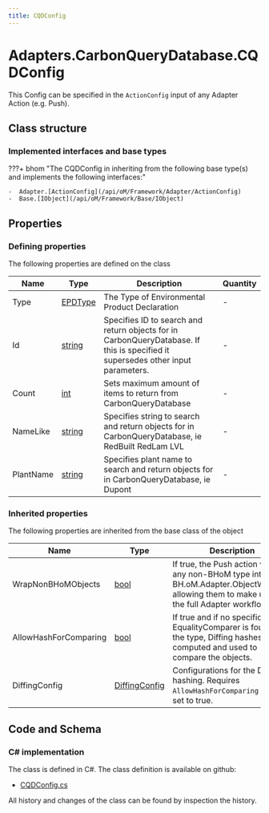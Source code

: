 ```yaml
---
title: CQDConfig
---
```


# Adapters.CarbonQueryDatabase.CQDConfig

This Config can be specified in the `ActionConfig` input of any Adapter Action (e.g. Push).

## Class structure

### Implemented interfaces and base types

???+ bhom "The CQDConfig in inheriting from the following base type(s) and implements the following interfaces:"

    -  Adapter.[ActionConfig](/api/oM/Framework/Adapter/ActionConfig)
    -  Base.[IObject](/api/oM/Framework/Base/IObject)


## Properties



### Defining properties

The following properties are defined on the class

| Name             | Type             | Description      | Quantity         |
|------------------|------------------|------------------|------------------|
| Type | [EPDType](/api/oM/Analytical/LifeCycleAssessment/EPDType) | The Type of Environmental Product Declaration | - |
| Id | [string](https://learn.microsoft.com/en-us/dotnet/api/System.String?view=netstandard-2.0) | Specifies ID to search and return objects for in CarbonQueryDatabase. If this is specified it supersedes other input parameters. | - |
| Count | [int](https://learn.microsoft.com/en-us/dotnet/api/System.Int32?view=netstandard-2.0) | Sets maximum amount of items to return from CarbonQueryDatabase | - |
| NameLike | [string](https://learn.microsoft.com/en-us/dotnet/api/System.String?view=netstandard-2.0) | Specifies string to search and return objects for in CarbonQueryDatabase, ie RedBuilt RedLam LVL | - |
| PlantName | [string](https://learn.microsoft.com/en-us/dotnet/api/System.String?view=netstandard-2.0) | Specifies plant name to search and return objects for in CarbonQueryDatabase, ie Dupont | - |


### Inherited properties
The following properties are inherited from the base class of the object

| Name             | Type             | Description      | Quantity         |
|------------------|------------------|------------------|------------------|
| WrapNonBHoMObjects | [bool](https://learn.microsoft.com/en-us/dotnet/api/System.Boolean?view=netstandard-2.0) | If true, the Push action wraps any non-BHoM type into a BH.oM.Adapter.ObjectWrapper, allowing them to make use of the full Adapter workflow. | - |
| AllowHashForComparing | [bool](https://learn.microsoft.com/en-us/dotnet/api/System.Boolean?view=netstandard-2.0) | If true and if no specific EqualityComparer is found for the type, Diffing hashes are computed and used to compare the objects. | - |
| DiffingConfig | [DiffingConfig](/api/oM/Framework/Diffing/DiffingConfig) | Configurations for the Diffing hashing. Requires `AllowHashForComparing` to be set to true. | - |


## Code and Schema

### C# implementation

The class is defined in C#. The class definition is available on github:

- [CQDConfig.cs](https://github.com/BHoM/CarbonQueryDatabase_Toolkit/blob/develop/CarbonQueryDatabase_oM/Adapter/CQDConfig.cs)

All history and changes of the class can be found by inspection the history.
